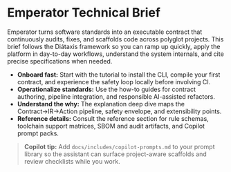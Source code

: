# Emperator Technical Brief

Emperator turns software standards into an executable contract that continuously audits, fixes, and scaffolds code across polyglot projects. This brief follows the Diátaxis framework so you can ramp up quickly, apply the platform in day-to-day workflows, understand the system internals, and cite precise specifications when needed.

- **Onboard fast:** Start with the tutorial to install the CLI, compile your first contract, and experience the safety loop locally before involving CI.
- **Operationalize standards:** Use the how-to guides for contract authoring, pipeline integration, and responsible AI-assisted refactors.
- **Understand the why:** The explanation deep dive maps the Contract→IR→Action pipeline, safety envelope, and extensibility points.
- **Reference details:** Consult the reference section for rule schemas, toolchain support matrices, SBOM and audit artifacts, and Copilot prompt packs.

> **Copilot tip:** Add `docs/includes/copilot-prompts.md` to your prompt library so the assistant can surface project-aware scaffolds and review checklists while you work.
